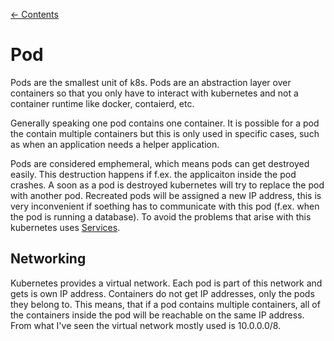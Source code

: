 [← Contents](../README.md)

# Pod

Pods are the smallest unit of k8s. Pods are an abstraction layer over containers so that you only have to interact with kubernetes and not a container runtime like docker, contaierd, etc.

Generally speaking one pod contains one container. It is possible for a pod the contain multiple containers but this is only used in specific cases, such as when an application needs a helper application.

Pods are considered emphemeral, which means pods can get destroyed easily. This destruction happens if f.ex. the applicaiton inside the pod crashes. A soon as a pod is destroyed kubernetes will try to replace the pod with another pod. Recreated pods will be assigned a new IP address, this is very inconvenient if soething has to communicate with this pod (f.ex. when the pod is running a database). To avoid the problems that arise with this kubernetes uses [Services](./service.md).

## Networking

Kubernetes provides a virtual network. Each pod is part of this network and gets is own IP address. Containers do not get IP addresses, only the pods they belong to. This means, that if a pod contains multiple containers, all of the containers inside the pod will be reachable on the same IP address. From what I've seen the virtual network mostly used is 10.0.0.0/8.